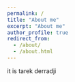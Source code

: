 ```yaml
---
permalink: /
title: "About me"
excerpt: "About me"
author_profile: true
redirect_from: 
  - /about/
  - /about.html
---
```

it is tarek derradji

